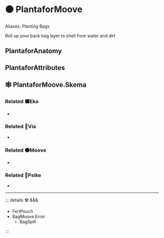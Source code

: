 # 🟠 <mooves>PlantaforMoove</mooves>

Aliases: Planting Bags

Roll up your back bag layer to shell from water and dirt

## PlantaforAnatomy

## PlantaforAttributes

## 🕸 PlantaforMoove.Skema

### Related 🟩<ekos>Eko</ekos>

-

### Related 🔻<via>Via</via>

-

### Related 🟠<mooves>Moove</mooves>

-

### Related 💜<psike>Psike</psike>

-

---

<!-- =================================================== -->
<!-- =================================================== -->
<!-- =================================================== -->
<!-- =================================================== -->
<!-- =================================================== -->
::: details 🛠 <dev>&&&</dev>

- FertPouch
- BagMoove.Error
    - BagSpill

:::
